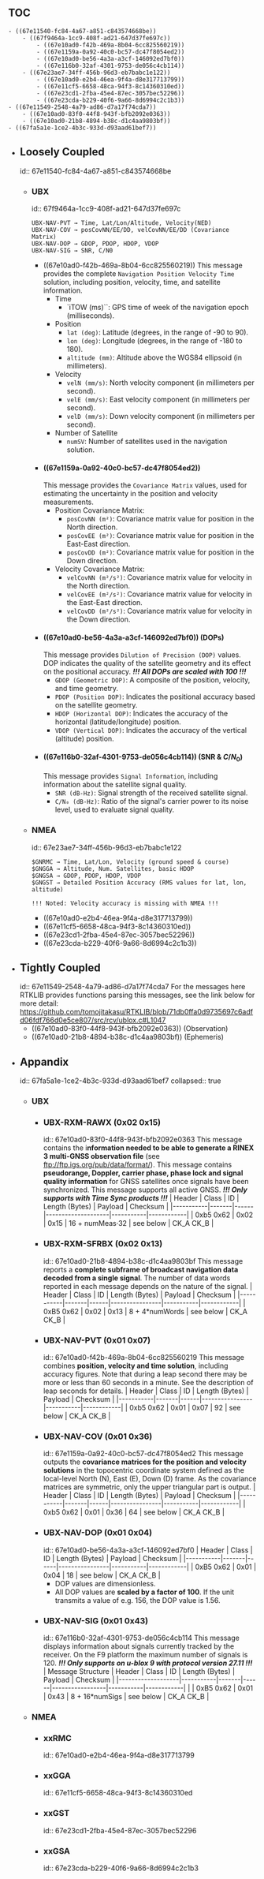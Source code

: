 ## TOC
	- ((67e11540-fc84-4a67-a851-c843574668be))
		- ((67f9464a-1cc9-408f-ad21-647d37fe697c))
			- ((67e10ad0-f42b-469a-8b04-6cc825560219))
			- ((67e1159a-0a92-40c0-bc57-dc47f8054ed2))
			- ((67e10ad0-be56-4a3a-a3cf-146092ed7bf0))
			- ((67e116b0-32af-4301-9753-de056c4cb114))
		- ((67e23ae7-34ff-456b-96d3-eb7babc1e122))
			- ((67e10ad0-e2b4-46ea-9f4a-d8e317713799))
			- ((67e11cf5-6658-48ca-94f3-8c14360310ed))
			- ((67e23cd1-2fba-45e4-87ec-3057bec52296))
			- ((67e23cda-b229-40f6-9a66-8d6994c2c1b3))
	- ((67e11549-2548-4a79-ad86-d7a17f74cda7))
		- ((67e10ad0-83f0-44f8-943f-bfb2092e0363))
		- ((67e10ad0-21b8-4894-b38c-d1c4aa9803bf))
	- ((67fa5a1e-1ce2-4b3c-933d-d93aad61bef7))
- ## Loosely Coupled
  id:: 67e11540-fc84-4a67-a851-c843574668be
	- ### UBX
	  id:: 67f9464a-1cc9-408f-ad21-647d37fe697c
	  ```plaintext
	  UBX-NAV-PVT → Time, Lat/Lon/Altitude, Velocity(NED)
	  UBX-NAV-COV → posCovNN/EE/DD, velCovNN/EE/DD (Covariance Matrix)
	  UBX-NAV-DOP → GDOP, PDOP, HDOP, VDOP
	  UBX-NAV-SIG → SNR, C/N0
	  ```
		- ((67e10ad0-f42b-469a-8b04-6cc825560219))
		  This message provides the complete `Navigation Position Velocity Time` solution, including position, velocity, time, and satellite information.
			- Time
				- `iTOW (ms)``: GPS time of week of the navigation epoch (milliseconds).
			- Position
				- `lat (deg)`: Latitude (degrees, in the range of -90 to 90).
				- `lon (deg)`: Longitude (degrees, in the range of -180 to 180).
				- `altitude (mm)`: Altitude above the WGS84 ellipsoid (in millimeters).
			- Velocity
				- `velN (mm/s)`: North velocity component (in millimeters per second).
				- `velE (mm/s)`: East velocity component (in millimeters per second).
				- `velD (mm/s)`: Down velocity component (in millimeters per second).
			- Number of Satellite
				- `numSV`: Number of satellites used in the navigation solution.
		- #### ((67e1159a-0a92-40c0-bc57-dc47f8054ed2))
		  This message provides the `Covariance Matrix` values, used for estimating the uncertainty in the position and velocity measurements.
			- Position Covariance Matrix:
				- `posCovNN (m²)`: Covariance matrix value for position in the North direction.
				- `posCovEE (m²)`: Covariance matrix value for position in the East-East direction.
				- `posCovDD (m²)`: Covariance matrix value for position in the Down direction.
			- Velocity Covariance Matrix:
				- `velCovNN (m²/s²)`: Covariance matrix value for velocity in the North direction.
				- `velCovEE (m²/s²)`: Covariance matrix value for velocity in the East-East direction.
				- `velCovDD (m²/s²)`: Covariance matrix value for velocity in the Down direction.
		- #### ((67e10ad0-be56-4a3a-a3cf-146092ed7bf0)) (DOPs)
		  This message provides `Dilution of Precision (DOP)` values. DOP indicates the quality of the satellite geometry and its effect on the positional accuracy.
		  ***!!! All DOPs are scaled with 100 !!!***
			- `GDOP (Geometric DOP)`: A composite of the position, velocity, and time geometry.
			- `PDOP (Position DOP)`: Indicates the positional accuracy based on the satellite geometry.
			- `HDOP (Horizontal DOP)`: Indicates the accuracy of the horizontal (latitude/longitude) position.
			- `VDOP (Vertical DOP)`: Indicates the accuracy of the vertical (altitude) position.
		- #### ((67e116b0-32af-4301-9753-de056c4cb114)) (SNR & $C/N_0$)
		  This message provides `Signal Information`, including information about the satellite signal quality.
			- `SNR (dB-Hz)`: Signal strength of the received satellite signal.
			- `C/N₀ (dB-Hz)`: Ratio of the signal's carrier power to its noise level, used to evaluate signal quality.
	- ### NMEA
	  id:: 67e23ae7-34ff-456b-96d3-eb7babc1e122
	  ```plaintext
	  $GNRMC → Time, Lat/Lon, Velocity (ground speed & course)
	  $GNGGA → Altitude, Num. Satellites, basic HDOP
	  $GNGSA → GDOP, PDOP, HDOP, VDOP
	  $GNGST → Detailed Position Accuracy (RMS values for lat, lon, altitude)
	  
	  !!! Noted: Velocity accuracy is missing with NMEA !!!
	  ```
		- ((67e10ad0-e2b4-46ea-9f4a-d8e317713799))
		- ((67e11cf5-6658-48ca-94f3-8c14360310ed))
		- ((67e23cd1-2fba-45e4-87ec-3057bec52296))
		- ((67e23cda-b229-40f6-9a66-8d6994c2c1b3))
- ## Tightly Coupled
  id:: 67e11549-2548-4a79-ad86-d7a17f74cda7
  For the messages here RTKLIB provides functions parsing this messages, see the link below for more detail: https://github.com/tomojitakasu/RTKLIB/blob/71db0ffa0d9735697c6adfd06fdf766d0e5ce807/src/rcv/ublox.c#L1047
	- ((67e10ad0-83f0-44f8-943f-bfb2092e0363)) (Observation)
	- ((67e10ad0-21b8-4894-b38c-d1c4aa9803bf)) (Ephemeris)
- ## Appandix
  id:: 67fa5a1e-1ce2-4b3c-933d-d93aad61bef7
  collapsed:: true
	- ### UBX
		- ### UBX-RXM-RAWX (0x02 0x15)
		  id:: 67e10ad0-83f0-44f8-943f-bfb2092e0363
		  This message contains the i**nformation needed to be able to generate a RINEX 3
		  multi-GNSS observation file** (see ftp://ftp.igs.org/pub/data/format/).
		  This message contains **pseudorange, Doppler, carrier phase, phase lock and
		  signal quality information** for GNSS satellites once signals have been
		  synchronized. This message supports all active GNSS.
		  ***!!! Only supports with Time Sync products !!!***
		  | Header    | Class | ID   | Length (Bytes)     | Payload   | Checksum   |
		  |-----------|-------|------|--------------------|-----------|------------|
		  | 0xb5 0x62 | 0x02  | 0x15 | 16 + numMeas·32    | see below | CK_A CK_B  |
		- ### UBX-RXM-SFRBX (0x02 0x13)
		  id:: 67e10ad0-21b8-4894-b38c-d1c4aa9803bf
		  This message reports a **complete subframe of broadcast navigation data
		  decoded from a single signal**. The number of data words reported in each
		  message depends on the nature of the signal.
		  | Header    | Class | ID   | Length (Bytes) | Payload   | Checksum   |
		  |-----------|-------|------|----------------|-----------|------------|
		  | 0xB5 0x62 | 0x02  | 0x13 | 8 + 4*numWords | see below | CK_A CK_B  |
		- ### UBX-NAV-PVT (0x01 0x07)
		  id:: 67e10ad0-f42b-469a-8b04-6cc825560219
		  This message combines **position, velocity and time solution**, including accuracy
		  figures. Note that during a leap second there may be more or less than 60 seconds in a
		  minute. See the description of leap seconds for details.
		  | Header    | Class | ID   | Length (Bytes) | Payload   | Checksum   |
		  |-----------|-------|------|----------------|-----------|------------|
		  | 0xb5 0x62 | 0x01  | 0x07 | 92             | see below | CK_A CK_B  |
		- ### UBX-NAV-COV (0x01 0x36)
		  id:: 67e1159a-0a92-40c0-bc57-dc47f8054ed2
		  This message outputs the **covariance matrices for the position and velocity
		  solutions** in the topocentric coordinate system defined as the local-level North
		  (N), East (E), Down (D) frame. As the covariance matrices are symmetric, only
		  the upper triangular part is output.
		  | Header    | Class | ID   | Length (Bytes) | Payload   | Checksum   |
		  |-----------|-------|------|----------------|-----------|------------|
		  | 0xb5 0x62 | 0x01  | 0x36 | 64             | see below | CK_A CK_B  |
		- ### UBX-NAV-DOP (0x01 0x04)
		  id:: 67e10ad0-be56-4a3a-a3cf-146092ed7bf0
		  | Header    | Class | ID   | Length (Bytes) | Payload   | Checksum   |
		  |-----------|-------|------|----------------|-----------|------------|
		  | 0xB5 0x62 | 0x01  | 0x04 | 18             | see below | CK_A CK_B  |
			- DOP values are dimensionless.
			- All DOP values are **scaled by a factor of 100**. If the unit transmits a value of e.g.
			  156, the DOP value is 1.56.
		- ### UBX-NAV-SIG (0x01 0x43)
		  id:: 67e116b0-32af-4301-9753-de056c4cb114
		  This message displays information about signals currently tracked by the
		  receiver.
		  On the F9 platform the maximum number of signals is 120.
		  ***!!! Only supports on u-blox 9 with protocol version 27.11 !!!***
		  | Message Structure | Header    | Class | ID   | Length (Bytes)  | Payload   | Checksum   |
		  |-------------------|-----------|-------|------|-----------------|-----------|------------|
		  |                   | 0xB5 0x62 | 0x01  | 0x43 | 8 + 16*numSigs  | see below | CK_A CK_B  |
	- ### NMEA
		- ### xxRMC
		  id:: 67e10ad0-e2b4-46ea-9f4a-d8e317713799
		- ### xxGGA
		  id:: 67e11cf5-6658-48ca-94f3-8c14360310ed
		- ### xxGST
		  id:: 67e23cd1-2fba-45e4-87ec-3057bec52296
		- ### xxGSA
		  id:: 67e23cda-b229-40f6-9a66-8d6994c2c1b3
